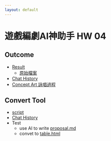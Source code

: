 ```yaml
---
layout: default
---
```


# 遊戲編劇AI神助手 HW 04

## Outcome
* [Result](./hw4.html)
  * [原始檔案](./origin)
* [Chat History](./chat.html)
* [Concept Art 詠唱過程](./Concept%20Art)


## Convert Tool
* [script](https://github.com/posetmage/Portfolio/tree/master/Tool/proposal)
* [Chat History](../../Tool/proposal/chat.html)
* Test
  * use AI to write [proposal.md](./fun/proposal)
  * convet to [table.html](./fun/chatgpt.html)